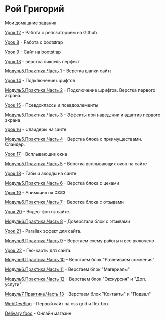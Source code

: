 # Рой Григорий
Мои домашние задания

[Урок 12](https://webdevgrisha.github.io/lesson_12/ "Моя готовая домашка") - Работа с репозиторием на Github

[Урок 8](https://webdevgrisha.github.io/lesson_8/ "Моя готовая домашка") - Работа с bootstrap

[Урок 9](https://webdevgrisha.github.io/lesson_9/ "Моя готовая домашка") - Сайт на bootstrap
 
[Урок 13](https://webdevgrisha.github.io/lesson_13/ "Моя готовая домашка") - верстка пиксель перфект
 
[Модуль5.Практика.Часть 1](https://webdevgrisha.github.io/lesson_14/ "Моя готовая домашка") - Верстка шапки сайта

[Урок 14](https://webdevgrisha.github.io/lesson_14.1/ "Моя готовая домашка") - Подключение шрифтов
 
[Модуль5.Практика.Часть 2](https://webdevgrisha.github.io/lesson_%D0%9C%D0%BE%D0%B4%D1%83%D0%BB%D1%8C%205.%20%D0%9F%D1%80%D0%B0%D0%BA%D1%82%D0%B8%D0%BA%D0%B0.%20%D0%A7%D0%B0%D1%81%D1%82%D1%8C%202/ "Моя готовая домашка") - Подключение шрифтов. Верстка первого экрана.

[Урок 15](https://webdevgrisha.github.io/lesson_15/ "Моя готовая домашка") -  Псевдоклассы и псевдоэлементы

[Модуль5.Практика.Часть 3](https://webdevgrisha.github.io/lesson_%D0%9C%D0%BE%D0%B4%D1%83%D0%BB%D1%8C%205.%20%D0%9F%D1%80%D0%B0%D0%BA%D1%82%D0%B8%D0%BA%D0%B0.%20%D0%A7%D0%B0%D1%81%D1%82%D1%8C%203/ "Моя готовая домашка") - Эффекты при наведении и адаптив первого экрана

[Урок 16](https://webdevgrisha.github.io/lesson_16/ "Моя готовая домашка") - Слайдеры на сайте
 
[Модуль5.Практика.Часть 4](https://webdevgrisha.github.io/lesson_%D0%9C%D0%BE%D0%B4%D1%83%D0%BB%D1%8C%205.%20%D0%9F%D1%80%D0%B0%D0%BA%D1%82%D0%B8%D0%BA%D0%B0.%20%D0%A7%D0%B0%D1%81%D1%82%D1%8C%204/ "Моя готовая домашка") - Верстка блока с преимуществами. Слайдер.

[Урок 17](https://webdevgrisha.github.io/lesson_17/ "Моя готовая домашка") - Всплывающие окна

[Модуль5.Практика.Часть 5](
https://webdevgrisha.github.io/lesson_%D0%9C%D0%BE%D0%B4%D1%83%D0%BB%D1%8C%205.%20%D0%9F%D1%80%D0%B0%D0%BA%D1%82%D0%B8%D0%BA%D0%B0.%20%D0%A7%D0%B0%D1%81%D1%82%D1%8C%205/ "Моя готовая домашка") - Верстка всплывающих окон на сайте

[Урок 18](https://webdevgrisha.github.io/lesson_18/ "Моя готовая домашка") - Табы и акорды на сайте

[Модуль5.Практика.Часть 6](https://webdevgrisha.github.io/lesson_%D0%9C%D0%BE%D0%B4%D1%83%D0%BB%D1%8C%205.%D0%9F%D1%80%D0%B0%D0%BA%D1%82%D0%B8%D0%BA%D0%B0.%20%D0%A7%D0%B0%D1%81%D1%82%D1%8C%206/ "Моя готовая домашка") - Верстка блока с ценами

[Урок 19](https://webdevgrisha.github.io/lesson_19/ "Моя готовая домашка") - Анимация на CSS3

[Модуль6.Практика.Часть 7](https://webdevgrisha.github.io/lesson_%D0%9C%D0%BE%D0%B4%D1%83%D0%BB%D1%8C%206.%20%D0%9F%D1%80%D0%B0%D0%BA%D1%82%D0%B8%D0%BA%D0%B0.%20%D0%A7%D0%B0%D1%81%D1%82%D1%8C%207/ "Моя готовая домашка") - Верстка блока с отзывами

[Урок 20](https://webdevgrisha.github.io/lesson_20/src9/ "Моя готовая домашка") - Видео-фон на сайте.

[Модуль6.Практика.Часть 8](https://webdevgrisha.github.io/lesson_%D0%9C%D0%BE%D0%B4%D1%83%D0%BB%D1%8C%206.%20%D0%9F%D1%80%D0%B0%D0%BA%D1%82%D0%B8%D0%BA%D0%B0.%20%D0%A7%D0%B0%D1%81%D1%82%D1%8C%208/ "Моя готовая домашка") - Доверстали блок с отзывами

[Урок 21](https://webdevgrisha.github.io/lesson_21/ "Моя готовая домашка") - Parallax эффект для сайта.

[Модуль6.Практика.Часть 9](https://webdevgrisha.github.io/lesson_%D0%9C%D0%BE%D0%B4%D1%83%D0%BB%D1%8C%206.%20%D0%9F%D1%80%D0%B0%D0%BA%D1%82%D0%B8%D0%BA%D0%B0.%20%D0%A7%D0%B0%D1%81%D1%82%D1%8C%209/ "Моя готовая домашка") - Верстаем схему работы и все включено

[Урок 22](https://webdevgrisha.github.io/lesson_22/src11/ "Моя готовая домашка") - Гео-карты для сайта.

[Модуль6.Практика.Часть 10](https://webdevgrisha.github.io/lesson_%D0%9C%D0%BE%D0%B4%D1%83%D0%BB%D1%8C6.%D0%9F%D1%80%D0%B0%D0%BA%D1%82%D0%B8%D0%BA%D0%B0.%D0%A7%D0%B0%D1%81%D1%82%D1%8C10/ "Моя готовая домашка") - Верстаем блок "Развеиваем сомнения"

[Модуль6.Практика.Часть 11](https://webdevgrisha.github.io/lesson_%D0%9C%D0%BE%D0%B4%D1%83%D0%BB%D1%8C6.%D0%9F%D1%80%D0%B0%D0%BA%D1%82%D0%B8%D0%BA%D0%B0.%D0%A7%D0%B0%D1%81%D1%82%D1%8C11/ "Моя готовая домашка") - Верстаем блок "Материалы"

[Модуль6.Практика.Часть 12](https://webdevgrisha.github.io/lesson_%D0%9C%D0%BE%D0%B4%D1%83%D0%BB%D1%8C6.%D0%9F%D1%80%D0%B0%D0%BA%D1%82%D0%B8%D0%BA%D0%B0.%D0%A7%D0%B0%D1%81%D1%82%D1%8C12-%D0%92%D0%B5%D1%80%D1%81%D1%82%D0%B0%D0%B5%D0%BC%20%D0%B1%D0%BB%D0%BE%D0%BA%20%D0%AD%D0%BA%D1%81%D0%BA%D1%83%D1%80%D1%81%D0%B8%D1%8F%20%D0%B8%20%D0%94%D0%BE%D0%BF.%20%D1%83%D1%81%D0%BB%D1%83%D0%B3%D0%B8/ "Моя готовая домашка") - Верстаем блок "Экскурсия" и "Доп. услуги"

[Модуль7.Практика.Часть 13](https://webdevgrisha.github.io/lesson_%D0%9C%D0%BE%D0%B4%D1%83%D0%BB%D1%8C7.%D0%9F%D1%80%D0%B0%D0%BA%D1%82%D0%B8%D0%BA%D0%B0.%D0%A7%D0%B0%D1%81%D1%82%D1%8C13-%D0%92%D0%B5%D1%80%D1%81%D1%82%D0%B0%D0%B5%D0%BC%20%D0%B1%D0%BB%D0%BE%D0%BA%20%D0%9A%D0%BE%D0%BD%D1%82%D0%B0%D0%BA%D1%82%D1%8B%20%D0%B8%20%D0%9F%D0%BE%D0%B4%D0%B2%D0%B0%D0%BB/ "Моя готовая домашка") - Верстаем блок "Контакты" и "Подвал"

[WebDevBlog](https://webdevgrisha.github.io/WebDevBlog/) - Первый сайт на css grid и flex box.

[Delivary food](https://webdevgrisha.github.io/Delivary%20food/) - Онлайн магазин 
